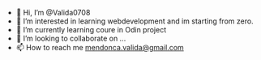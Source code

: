 - 👋 Hi, I’m @Valida0708
- 👀 I’m interested in learning webdevelopment and im starting from zero.
- 🌱 I’m currently learning coure in Odin project
- 💞️ I’m looking to collaborate on ...
- 📫 How to reach me mendonca.valida@gmail.com

<!---
Valida0708/Valida0708 is a ✨ special ✨ repository because its `README.md` (this file) appears on your GitHub profile.
You can click the Preview link to take a look at your changes.
--->
